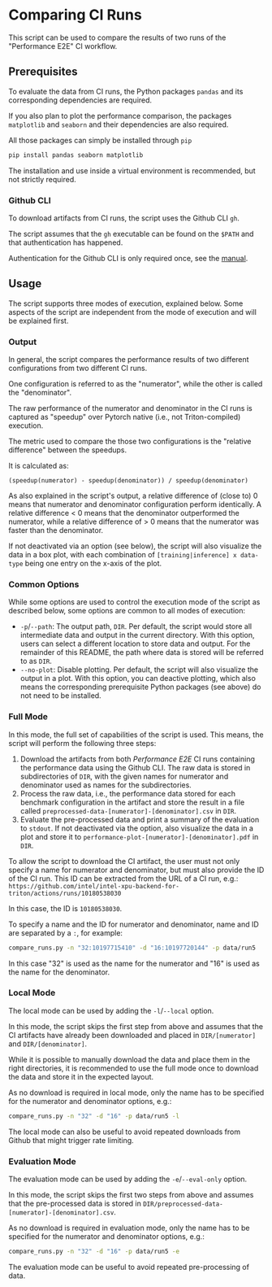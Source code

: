 # Comparing CI Runs

This script can be used to compare the results of two runs of the
"Performance E2E" CI workflow.

## Prerequisites

To evaluate the data from CI runs, the Python packages `pandas` and its
corresponding dependencies are required.

If you also plan to plot the performance comparison, the packages `matplotlib`
and `seaborn` and their dependencies are also required.

All those packages can simply be installed through `pip`

```sh
pip install pandas seaborn matplotlib
```

The installation and use inside a virtual environment is recommended, but not
strictly required.

### Github CLI

To download artifacts from CI runs, the script uses the Github CLI `gh`.

The script assumes that the `gh` executable can be found on the `$PATH` and
that authentication has happened.

Authentication for the Github CLI is only required once, see the
[manual](https://cli.github.com/manual/gh_auth_login).

## Usage

The script supports three modes of execution, explained below. Some aspects of
the script are independent from the mode of execution and will be explained
first.

### Output

In general, the script compares the performance results of two different
configurations from two different CI runs.

One configuration is referred to as the "numerator", while the other is called
the "denominator".

The raw performance of the numerator and denominator in the CI runs is captured
as "speedup" over Pytorch native (i.e., not Triton-compiled) execution.

The metric used to compare the those two configurations is the
"relative difference" between the speedups.

It is calculated as:
```
(speedup(numerator) - speedup(denominator)) / speedup(denominator)
```

As also explained in the script's output, a relative difference of (close to) 0
means that numerator and denominator configuration perform identically.
A relative difference < 0 means that the denominator outperformed the numerator,
while a relative difference of > 0 means that the numerator was faster than the
denominator.

If not deactivated via an option (see below), the script will also visualize the
data in a box plot, with each combination of `[training|inference] x data-type`
being one entry on the x-axis of the plot.

### Common Options

While some options are used to control the execution mode of the script as
described below, some options are common to all modes of execution:

* `-p`/`--path`: The output path, `DIR`. Per default, the script would store
all intermediate data and output in the current directory. With this option,
users can select a different location to store data and output. For the
remainder of this README, the path where data is stored will be referred to
as `DIR`.
* `--no-plot`: Disable plotting. Per default, the script will also visualize
the output in a plot. With this option, you can deactive plotting, which also
means the corresponding prerequisite Python packages (see above) do not need to
be installed.

### Full Mode

In this mode, the full set of capabilities of the script is used. This means,
the script will perform the following three steps:

1. Download the artifacts from both *Performance E2E* CI runs containing the
performance data using the Github CLI. The raw data is stored in subdirectories
of `DIR`, with the given names for numerator and denominator used as names for
the subdirectories.
2. Process the raw data, i.e., the performance data stored for each benchmark
configuration in the artifact and store the result in a file called
`preprocessed-data-[numerator]-[denominator].csv` in `DIR`.
3. Evaluate the pre-processed data and print a summary of the evaluation to
`stdout`. If not deactivated via the option, also visualize the data in a plot
and store it to `performance-plot-[numerator]-[denominator].pdf` in `DIR`.

To allow the script to download the CI artifact, the user must not only specify
a name for numerator and denominator, but must also provide the ID of the CI
run. This ID can be extracted from the URL of a CI run, e.g.:
`https://github.com/intel/intel-xpu-backend-for-triton/actions/runs/10180538030`

In this case, the ID is `10180538030`.

To specify a name and the ID for numerator and denominator, name and ID are
separated by a `:`, for example:

```sh
compare_runs.py -n "32:10197715410" -d "16:10197720144" -p data/run5
```

In this case "32" is used as the name for the numerator and "16" is used as the
name for the denominator.

### Local Mode

The local mode can be used by adding the `-l`/`--local` option.

In this mode, the script skips the first step from above and assumes that the
CI artifacts have already been downloaded and placed in `DIR/[numerator]` and
`DIR/[denominator]`.

While it is possible to manually download the data and place them in the right
directories, it is recommended to use the full mode once to download the data
and store it in the expected layout.

As no download is required in local mode, only the name has to be specified
for the numerator and denominator options, e.g.:

```sh
compare_runs.py -n "32" -d "16" -p data/run5 -l
```

The local mode can also be useful to avoid repeated downloads from Github that
might trigger rate limiting.

### Evaluation Mode

The evaluation mode can be used by adding the `-e`/`--eval-only` option.

In this mode, the script skips the first two steps from above and assumes that
the pre-processed data is stored in
`DIR/preprocessed-data-[numerator]-[denominator].csv`.

As no download is required in evaluation mode, only the name has to be specified
for the numerator and denominator options, e.g.:

```sh
compare_runs.py -n "32" -d "16" -p data/run5 -e
```

The evaluation mode can be useful to avoid repeated pre-processing of data.
